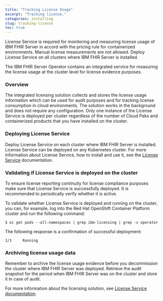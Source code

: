 ```yaml
---
title: "Tracking License Usage"
excerpt: "Tracking license."
categories: installing
slug: tracking-license
toc: true
---
```



License Service is required for monitoring and measuring license usage of IBM FHIR Server in accord with the pricing rule for containerized environments. Manual license measurements are not allowed. Deploy License Service on all clusters where IBM FHIR Server is installed.

The IBM FHIR Server Operator contains an integrated service for measuring the license usage at the cluster level for license evidence purposes.

### Overview

The integrated licensing solution collects and stores the license usage information which can be used for audit purposes and for tracking license consumption in cloud environments. The solution works in the background and does not require any configuration. Only one instance of the License Service is deployed per cluster regardless of the number of Cloud Paks and containerized products that you have installed on the cluster.

### Deploying License Service

Deploy License Service on each cluster where IBM FHIR Server is installed. License Service can be deployed on any Kubernetes cluster. For more information about License Service, how to install and use it, see the [License Service](https://ibm.biz/license_service4containers) documentation.

### Validating if License Service is deployed on the cluster

To ensure license reporting continuity for license compliance purposes make sure that License Service is successfully deployed. It is recommended to periodically verify whether it is active.

To validate whether License Service is deployed and running on the cluster, you can, for example, log into the Red Hat OpenShift Container Platform cluster and run the following command:
```
$ oc get pods --all-namespaces | grep ibm-licensing | grep -v operator
```

The following response is a confirmation of successful deployment:
```
1/1     Running
```

### Archiving license usage data

Remember to archive the license usage evidence before you decommission the cluster where IBM FHIR Server was deployed. Retrieve the audit snapshot for the period when IBM FHIR Server was on the cluster and store it in case of audit.

For more information about the licensing solution, see [License Service documentation](https://www.ibm.com/support/knowledgecenter/SSHKN6/license-service/1.x.x/overview.html).

